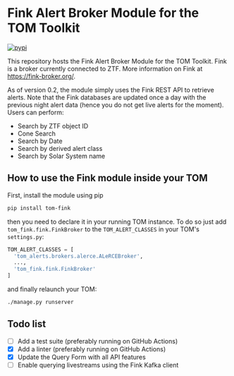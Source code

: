 # Fink Alert Broker Module for the TOM Toolkit

[![pypi](https://img.shields.io/pypi/v/tom-fink.svg)](https://pypi.python.org/pypi/tom-fink)

This repository hosts the Fink Alert Broker Module for the TOM Toolkit. Fink is a broker currently connected to ZTF. More information on Fink at https://fink-broker.org/.

As of version 0.2, the module simply uses the Fink REST API to retrieve alerts. Note that the Fink databases are updated once a day with the previous night alert data (hence you do not get live alerts for the moment). Users can perform:
- Search by ZTF object ID
- Cone Search
- Search by Date
- Search by derived alert class
- Search by Solar System name

## How to use the Fink module inside your TOM

First, install the module using pip

```bash
pip install tom-fink
```

then you need to declare it in your running TOM instance. To do so just add `tom_fink.fink.FinkBroker` to the `TOM_ALERT_CLASSES` in your TOM's `settings.py`:

```python
TOM_ALERT_CLASSES = [
  'tom_alerts.brokers.alerce.ALeRCEBroker',
  ...,
  'tom_fink.fink.FinkBroker'
]
```

and finally relaunch your TOM:

```bash
./manage.py runserver
```

## Todo list

- [ ] Add a test suite (preferably running on GitHub Actions)
- [x] Add a linter (preferably running on GitHub Actions)
- [x] Update the Query Form with all API features
- [ ] Enable querying livestreams using the Fink Kafka client
